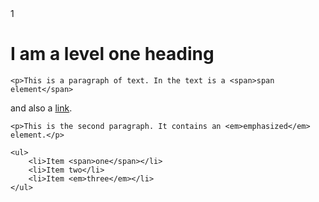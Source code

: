 <!doctype html>
<html lang="en">
<head>
    <meta charset="utf-8">
    <title>Getting started with CSS</title>
</head>

<body>
1
    <h1>I am a level one heading</h1>

    <p>This is a paragraph of text. In the text is a <span>span element</span>
and also a <a href="http://example.com">link</a>.</p>

    <p>This is the second paragraph. It contains an <em>emphasized</em> element.</p>

    <ul>
        <li>Item <span>one</span></li>
        <li>Item two</li>
        <li>Item <em>three</em></li>
    </ul>

</body>

</html>
